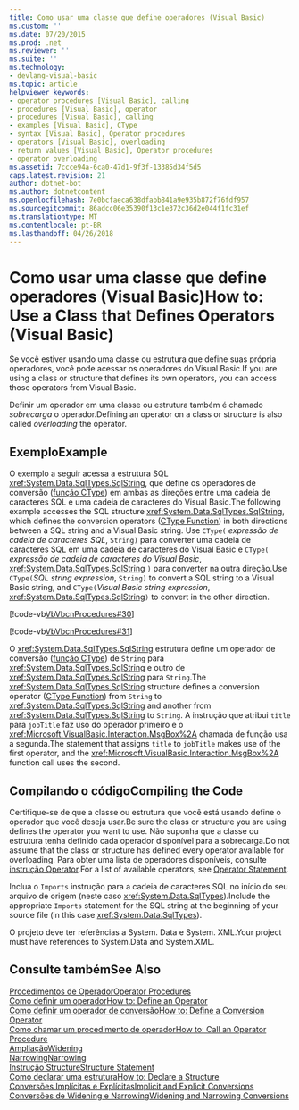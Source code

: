 ```yaml
---
title: Como usar uma classe que define operadores (Visual Basic)
ms.custom: ''
ms.date: 07/20/2015
ms.prod: .net
ms.reviewer: ''
ms.suite: ''
ms.technology:
- devlang-visual-basic
ms.topic: article
helpviewer_keywords:
- operator procedures [Visual Basic], calling
- procedures [Visual Basic], operator
- procedures [Visual Basic], calling
- examples [Visual Basic], CType
- syntax [Visual Basic], Operator procedures
- operators [Visual Basic], overloading
- return values [Visual Basic], Operator procedures
- operator overloading
ms.assetid: 7ccce94a-6ca0-47d1-9f3f-13385d34f5d5
caps.latest.revision: 21
author: dotnet-bot
ms.author: dotnetcontent
ms.openlocfilehash: 7e0bcfaeca638dfabb841a9e935b872f76fdf957
ms.sourcegitcommit: 86adcc06e35390f13c1e372c36d2e044f1fc31ef
ms.translationtype: MT
ms.contentlocale: pt-BR
ms.lasthandoff: 04/26/2018
---
```

# <a name="how-to-use-a-class-that-defines-operators-visual-basic"></a><span data-ttu-id="5646e-102">Como usar uma classe que define operadores (Visual Basic)</span><span class="sxs-lookup"><span data-stu-id="5646e-102">How to: Use a Class that Defines Operators (Visual Basic)</span></span>
<span data-ttu-id="5646e-103">Se você estiver usando uma classe ou estrutura que define suas própria operadores, você pode acessar os operadores do Visual Basic.</span><span class="sxs-lookup"><span data-stu-id="5646e-103">If you are using a class or structure that defines its own operators, you can access those operators from Visual Basic.</span></span>  
  
 <span data-ttu-id="5646e-104">Definir um operador em uma classe ou estrutura também é chamado *sobrecarga* o operador.</span><span class="sxs-lookup"><span data-stu-id="5646e-104">Defining an operator on a class or structure is also called *overloading* the operator.</span></span>  
  
## <a name="example"></a><span data-ttu-id="5646e-105">Exemplo</span><span class="sxs-lookup"><span data-stu-id="5646e-105">Example</span></span>  
 <span data-ttu-id="5646e-106">O exemplo a seguir acessa a estrutura SQL <xref:System.Data.SqlTypes.SqlString>, que define os operadores de conversão ([função CType](../../../../visual-basic/language-reference/functions/ctype-function.md)) em ambas as direções entre uma cadeia de caracteres SQL e uma cadeia de caracteres do Visual Basic.</span><span class="sxs-lookup"><span data-stu-id="5646e-106">The following example accesses the SQL structure <xref:System.Data.SqlTypes.SqlString>, which defines the conversion operators ([CType Function](../../../../visual-basic/language-reference/functions/ctype-function.md)) in both directions between a SQL string and a Visual Basic string.</span></span> <span data-ttu-id="5646e-107">Use `CType(` *expressão de cadeia de caracteres SQL*, `String)` para converter uma cadeia de caracteres SQL em uma cadeia de caracteres do Visual Basic e `CType(` *expressão de cadeia de caracteres do Visual Basic*, <xref:System.Data.SqlTypes.SqlString> `)` para converter na outra direção.</span><span class="sxs-lookup"><span data-stu-id="5646e-107">Use `CType(`*SQL string expression*, `String)` to convert a SQL string to a Visual Basic string, and `CType(`*Visual Basic string expression*, <xref:System.Data.SqlTypes.SqlString>`)` to convert in the other direction.</span></span>  
  
 [!code-vb[VbVbcnProcedures#30](./codesnippet/VisualBasic/how-to-use-a-class-that-defines-operators_1.vb)]  
  
 [!code-vb[VbVbcnProcedures#31](./codesnippet/VisualBasic/how-to-use-a-class-that-defines-operators_2.vb)]  
  
 <span data-ttu-id="5646e-108">O <xref:System.Data.SqlTypes.SqlString> estrutura define um operador de conversão ([função CType](../../../../visual-basic/language-reference/functions/ctype-function.md)) de `String` para <xref:System.Data.SqlTypes.SqlString> e outro de <xref:System.Data.SqlTypes.SqlString> para `String`.</span><span class="sxs-lookup"><span data-stu-id="5646e-108">The <xref:System.Data.SqlTypes.SqlString> structure defines a conversion operator ([CType Function](../../../../visual-basic/language-reference/functions/ctype-function.md)) from `String` to <xref:System.Data.SqlTypes.SqlString> and another from <xref:System.Data.SqlTypes.SqlString> to `String`.</span></span> <span data-ttu-id="5646e-109">A instrução que atribui `title` para `jobTitle` faz uso do operador primeiro e o <xref:Microsoft.VisualBasic.Interaction.MsgBox%2A> chamada de função usa a segunda.</span><span class="sxs-lookup"><span data-stu-id="5646e-109">The statement that assigns `title` to `jobTitle` makes use of the first operator, and the <xref:Microsoft.VisualBasic.Interaction.MsgBox%2A> function call uses the second.</span></span>  
  
## <a name="compiling-the-code"></a><span data-ttu-id="5646e-110">Compilando o código</span><span class="sxs-lookup"><span data-stu-id="5646e-110">Compiling the Code</span></span>  
 <span data-ttu-id="5646e-111">Certifique-se de que a classe ou estrutura que você está usando define o operador que você deseja usar.</span><span class="sxs-lookup"><span data-stu-id="5646e-111">Be sure the class or structure you are using defines the operator you want to use.</span></span> <span data-ttu-id="5646e-112">Não suponha que a classe ou estrutura tenha definido cada operador disponível para a sobrecarga.</span><span class="sxs-lookup"><span data-stu-id="5646e-112">Do not assume that the class or structure has defined every operator available for overloading.</span></span> <span data-ttu-id="5646e-113">Para obter uma lista de operadores disponíveis, consulte [instrução Operator](../../../../visual-basic/language-reference/statements/operator-statement.md).</span><span class="sxs-lookup"><span data-stu-id="5646e-113">For a list of available operators, see [Operator Statement](../../../../visual-basic/language-reference/statements/operator-statement.md).</span></span>  
  
 <span data-ttu-id="5646e-114">Inclua o `Imports` instrução para a cadeia de caracteres SQL no início do seu arquivo de origem (neste caso <xref:System.Data.SqlTypes>).</span><span class="sxs-lookup"><span data-stu-id="5646e-114">Include the appropriate `Imports` statement for the SQL string at the beginning of your source file (in this case <xref:System.Data.SqlTypes>).</span></span>  
  
 <span data-ttu-id="5646e-115">O projeto deve ter referências a System. Data e System. XML.</span><span class="sxs-lookup"><span data-stu-id="5646e-115">Your project must have references to System.Data and System.XML.</span></span>  
  
## <a name="see-also"></a><span data-ttu-id="5646e-116">Consulte também</span><span class="sxs-lookup"><span data-stu-id="5646e-116">See Also</span></span>  
 [<span data-ttu-id="5646e-117">Procedimentos de Operador</span><span class="sxs-lookup"><span data-stu-id="5646e-117">Operator Procedures</span></span>](./operator-procedures.md)  
 [<span data-ttu-id="5646e-118">Como definir um operador</span><span class="sxs-lookup"><span data-stu-id="5646e-118">How to: Define an Operator</span></span>](./how-to-define-an-operator.md)  
 [<span data-ttu-id="5646e-119">Como definir um operador de conversão</span><span class="sxs-lookup"><span data-stu-id="5646e-119">How to: Define a Conversion Operator</span></span>](./how-to-define-a-conversion-operator.md)  
 [<span data-ttu-id="5646e-120">Como chamar um procedimento de operador</span><span class="sxs-lookup"><span data-stu-id="5646e-120">How to: Call an Operator Procedure</span></span>](./how-to-call-an-operator-procedure.md)  
 [<span data-ttu-id="5646e-121">Ampliação</span><span class="sxs-lookup"><span data-stu-id="5646e-121">Widening</span></span>](../../../../visual-basic/language-reference/modifiers/widening.md)  
 [<span data-ttu-id="5646e-122">Narrowing</span><span class="sxs-lookup"><span data-stu-id="5646e-122">Narrowing</span></span>](../../../../visual-basic/language-reference/modifiers/narrowing.md)  
 [<span data-ttu-id="5646e-123">Instrução Structure</span><span class="sxs-lookup"><span data-stu-id="5646e-123">Structure Statement</span></span>](../../../../visual-basic/language-reference/statements/structure-statement.md)  
 [<span data-ttu-id="5646e-124">Como declarar uma estrutura</span><span class="sxs-lookup"><span data-stu-id="5646e-124">How to: Declare a Structure</span></span>](../../../../visual-basic/programming-guide/language-features/data-types/how-to-declare-a-structure.md)  
 [<span data-ttu-id="5646e-125">Conversões Implícitas e Explícitas</span><span class="sxs-lookup"><span data-stu-id="5646e-125">Implicit and Explicit Conversions</span></span>](../../../../visual-basic/programming-guide/language-features/data-types/implicit-and-explicit-conversions.md)  
 [<span data-ttu-id="5646e-126">Conversões de Widening e Narrowing</span><span class="sxs-lookup"><span data-stu-id="5646e-126">Widening and Narrowing Conversions</span></span>](../../../../visual-basic/programming-guide/language-features/data-types/widening-and-narrowing-conversions.md)
